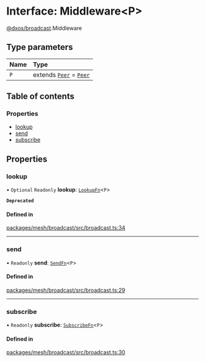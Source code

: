 # Interface: Middleware<P\>

[@dxos/broadcast](../modules/dxos_broadcast.md).Middleware

## Type parameters

| Name | Type |
| :------ | :------ |
| `P` | extends [`Peer`](dxos_broadcast.Peer.md) = [`Peer`](dxos_broadcast.Peer.md) |

## Table of contents

### Properties

- [lookup](dxos_broadcast.Middleware.md#lookup)
- [send](dxos_broadcast.Middleware.md#send)
- [subscribe](dxos_broadcast.Middleware.md#subscribe)

## Properties

### lookup

• `Optional` `Readonly` **lookup**: [`LookupFn`](../modules/dxos_broadcast.md#lookupfn)<`P`\>

**`Deprecated`**

#### Defined in

[packages/mesh/broadcast/src/broadcast.ts:34](https://github.com/dxos/dxos/blob/32ae9b579/packages/mesh/broadcast/src/broadcast.ts#L34)

___

### send

• `Readonly` **send**: [`SendFn`](../modules/dxos_broadcast.md#sendfn)<`P`\>

#### Defined in

[packages/mesh/broadcast/src/broadcast.ts:29](https://github.com/dxos/dxos/blob/32ae9b579/packages/mesh/broadcast/src/broadcast.ts#L29)

___

### subscribe

• `Readonly` **subscribe**: [`SubscribeFn`](../modules/dxos_broadcast.md#subscribefn)<`P`\>

#### Defined in

[packages/mesh/broadcast/src/broadcast.ts:30](https://github.com/dxos/dxos/blob/32ae9b579/packages/mesh/broadcast/src/broadcast.ts#L30)

